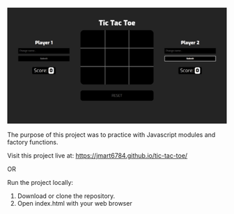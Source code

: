 ![screen shot](screenshot.png)

The purpose of this project was to practice with Javascript modules and factory functions.

Visit this project live at: https://jmart6784.github.io/tic-tac-toe/

OR

Run the project locally:

1. Download or clone the repository.
2. Open index.html with your web browser